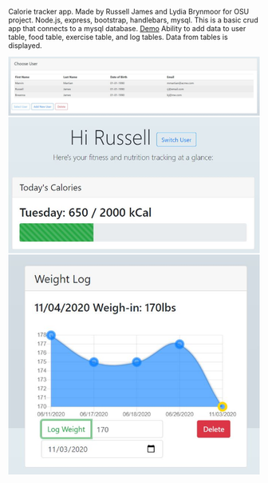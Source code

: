 Calorie tracker app. Made by Russell James and Lydia Brynmoor for OSU project.
Node.js, express, bootstrap, handlebars, mysql.
This is a basic crud app that connects to a mysql database.
<a href="http://208.113.132.24:3000/">Demo</a>
Ability to add data to user table, food table, exercise table, and log tables. 
Data from tables is displayed.

![](public/WelcomeScreen.JPG)
![](public/userCalOverview.JPG)
![](public/weightLog.jpg)

